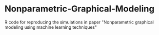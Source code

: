 # Nonparametric-Graphical-Modeling

R code for reproducing the simulations in paper "Nonparametric graphical modeling using machine
learning techniques"

